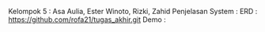 Kelompok 5 : Asa Aulia, Ester Winoto, Rizki, Zahid
Penjelasan System :
ERD : https://github.com/rofa21/tugas_akhir.git
Demo :
